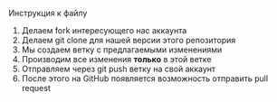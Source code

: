 Инструкция к файлу

1. Делаем fork интересующего нас аккаунта
2. Делаем git clone для нашей версии этого репозитория
3. Мы создаем ветку с предлагаемыми изменениями
4. Производим все изменения **только** в этой ветке
5. Отправляем через git push ветку на свой аккаунт
6. После этого на GitHub появляется возможность отправить pull request